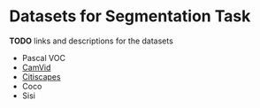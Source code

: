 # Datasets for Segmentation Task

**TODO** links and descriptions for the datasets

- Pascal VOC
- [CamVid](http://web4.cs.ucl.ac.uk/staff/g.brostow/MotionSegRecData/)
- [Citiscapes](https://www.cityscapes-dataset.com/contact/)
- Coco
- Sisi
